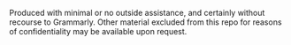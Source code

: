Produced with minimal or no outside assistance, and certainly without recourse to Grammarly. Other material excluded from this repo for reasons of confidentiality may be available upon request.
